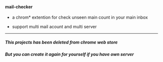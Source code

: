 #### mail-checker

* a chrom* extention for check unseen main count in your main inbox

* support multi mail acount and multi server

***
##### This projects has been deleted from chrome web store
##### But you can create it again for yourself if you have own server

